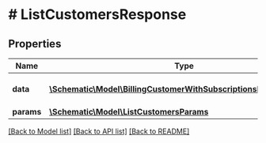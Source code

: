 # # ListCustomersResponse

## Properties

Name | Type | Description | Notes
------------ | ------------- | ------------- | -------------
**data** | [**\Schematic\Model\BillingCustomerWithSubscriptionsResponseData[]**](BillingCustomerWithSubscriptionsResponseData.md) | The returned resources |
**params** | [**\Schematic\Model\ListCustomersParams**](ListCustomersParams.md) |  |

[[Back to Model list]](../../README.md#models) [[Back to API list]](../../README.md#endpoints) [[Back to README]](../../README.md)
